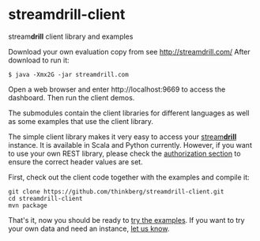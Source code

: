 streamdrill-client
==================

stream<b>drill</b> client library and examples

Download your own evaluation copy from see http://streamdrill.com/
After download to run it:

    $ java -Xmx2G -jar streamdrill.com

Open a web browser and enter http://localhost:9669 to access the dashboard. Then run the client demos.

The submodules contain the client libraries for different languages as well as some examples that use the client library.

The simple client library makes it very easy to access your [stream<b>drill</b>](http://streamdrill.com) instance.
It is available in Scala and Python currently. However, if you want to use your own REST library, please check
the [authorization section](http://demo.streamdrill.com/docs/?p=api#auth) to ensure the correct header values are set.

First, check out the client code together with the examples and compile it:

    git clone https://github.com/thinkberg/streamdrill-client.git
    cd streamdrill-client
    mvn package

That's it, now you should be ready to [try the examples](http://demo.streamdrill.com/docs/?p=examples).
If you want to try your own data and need an instance, [let us know](http://streamdrill.com/register/).

